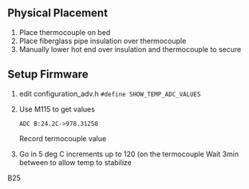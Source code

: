 

## Physical Placement

1. Place thermocouple on bed
2. Place fiberglass pipe insulation over thermocouple
3. Manually lower hot end over insulation and thermocouple to secure

## Setup Firmware
1. edit configuration_adv.h
    `#define SHOW_TEMP_ADC_VALUES`
2. Use M115 to get values
    ```
    ADC B:24.2C->978.31250
    ```
    Record termocouple value
    
3. Go in 5 deg C increments up to 120 (on the termocouple
   Wait 3min between to allow temp to stabilize

B25 
<!--stackedit_data:
eyJoaXN0b3J5IjpbLTE2NjgyMTUwLC0xMzMzMTE2Mjc1XX0=
-->